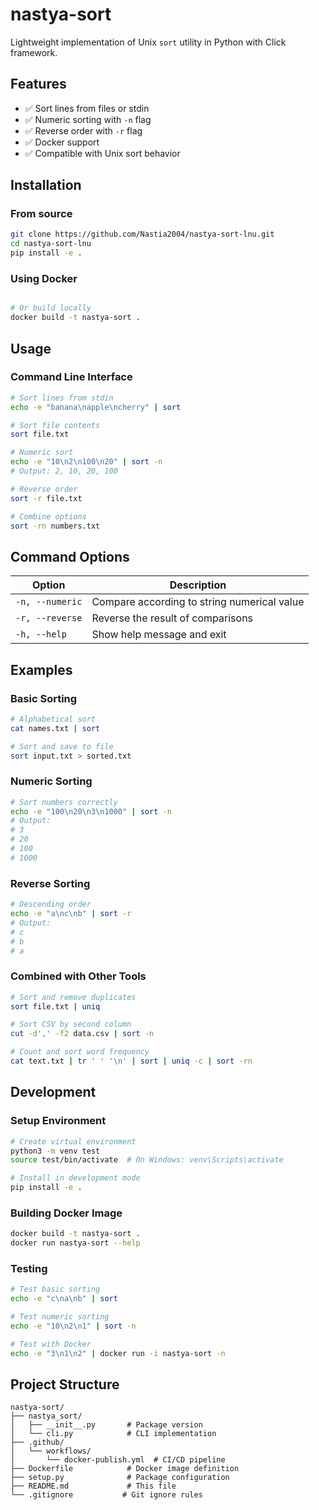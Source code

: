 # nastya-sort

Lightweight implementation of Unix `sort` utility in Python with Click framework.

## Features

- ✅ Sort lines from files or stdin
- ✅ Numeric sorting with `-n` flag
- ✅ Reverse order with `-r` flag
- ✅ Docker support
- ✅ Compatible with Unix sort behavior

## Installation

### From source

```bash
git clone https://github.com/Nastia2004/nastya-sort-lnu.git
cd nastya-sort-lnu
pip install -e .
```

### Using Docker

```bash

# Or build locally
docker build -t nastya-sort .
```

## Usage

### Command Line Interface

```bash
# Sort lines from stdin
echo -e "banana\napple\ncherry" | sort

# Sort file contents
sort file.txt

# Numeric sort
echo -e "10\n2\n100\n20" | sort -n
# Output: 2, 10, 20, 100

# Reverse order
sort -r file.txt

# Combine options
sort -rn numbers.txt
```

## Command Options

| Option | Description |
|--------|-------------|
| `-n, --numeric` | Compare according to string numerical value |
| `-r, --reverse` | Reverse the result of comparisons |
| `-h, --help` | Show help message and exit |

## Examples

### Basic Sorting

```bash
# Alphabetical sort
cat names.txt | sort

# Sort and save to file
sort input.txt > sorted.txt
```

### Numeric Sorting

```bash
# Sort numbers correctly
echo -e "100\n20\n3\n1000" | sort -n
# Output:
# 3
# 20
# 100
# 1000
```

### Reverse Sorting

```bash
# Descending order
echo -e "a\nc\nb" | sort -r
# Output:
# c
# b
# a
```

### Combined with Other Tools

```bash
# Sort and remove duplicates
sort file.txt | uniq

# Sort CSV by second column
cut -d',' -f2 data.csv | sort -n

# Count and sort word frequency
cat text.txt | tr ' ' '\n' | sort | uniq -c | sort -rn
```

## Development

### Setup Environment

```bash
# Create virtual environment
python3 -m venv test
source test/bin/activate  # On Windows: venv\Scripts\activate

# Install in development mode
pip install -e .
```

### Building Docker Image

```bash
docker build -t nastya-sort .
docker run nastya-sort --help
```

### Testing

```bash
# Test basic sorting
echo -e "c\na\nb" | sort

# Test numeric sorting
echo -e "10\n2\n1" | sort -n

# Test with Docker
echo -e "3\n1\n2" | docker run -i nastya-sort -n
```


## Project Structure

```
nastya-sort/
├── nastya_sort/
│   ├── __init__.py       # Package version
│   └── cli.py            # CLI implementation
├── .github/
│   └── workflows/
│       └── docker-publish.yml  # CI/CD pipeline
├── Dockerfile            # Docker image definition
├── setup.py              # Package configuration
├── README.md             # This file
└── .gitignore           # Git ignore rules
```